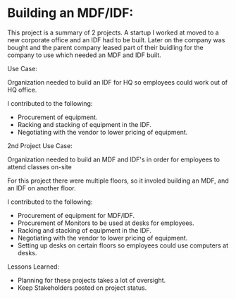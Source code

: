 # Building an MDF/IDF:

This project is a summary of 2 projects.  A startup I worked at moved to a new corporate office and an IDF had to be built.  Later on the company was bought and the parent company leased part of their buidling for the company to use which needed an MDF and IDF built.

Use Case:

Organization needed to build an IDF for HQ so employees could work out of HQ office.


I contributed to the following:

 * Procurement of equipment.
 * Racking and stacking of equipment in the IDF.
 * Negotiating with the vendor to lower pricing of equipment.

2nd Project Use Case:

Organization needed to build an MDF and IDF's in order for employees to attend classes on-site

For this project there were multiple floors, so it involed building an MDF, and an IDF on another floor.

I contributed to the following:

 * Procurement of equipment for MDF/IDF.
 * Procurement of Monitors to be used at desks for employees.
 * Racking and stacking of equipment in the IDF.
 * Negotiating with the vendor to lower pricing of equipment.
 * Setting up desks on certain floors so employees could use computers at desks.

Lessons Learned:

* Planning for these projects takes a lot of oversight.
* Keep Stakeholders posted on project status.
